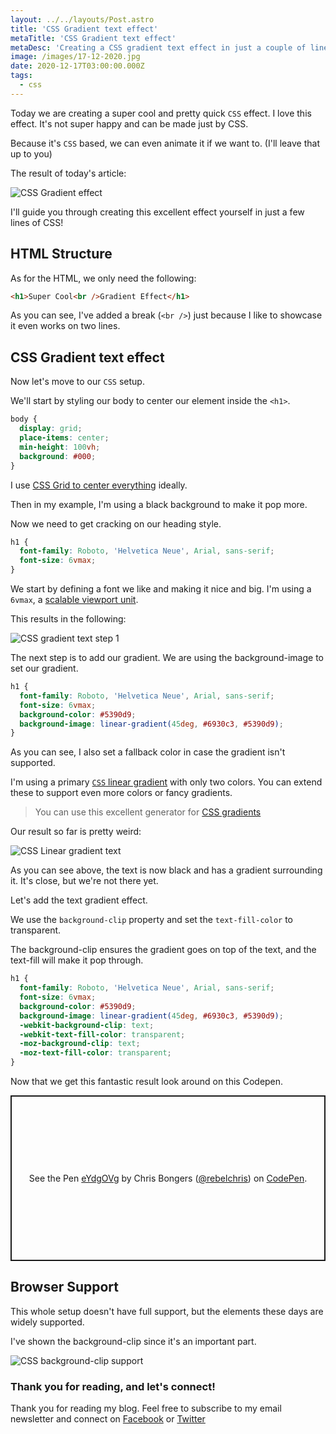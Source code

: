 ```yaml
---
layout: ../../layouts/Post.astro
title: 'CSS Gradient text effect'
metaTitle: 'CSS Gradient text effect'
metaDesc: 'Creating a CSS gradient text effect in just a couple of lines of CSS.'
image: /images/17-12-2020.jpg
date: 2020-12-17T03:00:00.000Z
tags:
  - css
---
```


Today we are creating a super cool and pretty quick `CSS` effect.
I love this effect. It's not super happy and can be made just by CSS.

Because it's `CSS` based, we can even animate it if we want to. (I'll leave that up to you)

The result of today's article:

![CSS Gradient effect](https://cdn.hashnode.com/res/hashnode/image/upload/v1607763331281/AMIrysxqt.png)

I'll guide you through creating this excellent effect yourself in just a few lines of CSS!

## HTML Structure

As for the HTML, we only need the following:

```html
<h1>Super Cool<br />Gradient Effect</h1>
```

As you can see, I've added a break (`<br />`) just because I like to showcase it even works on two lines.

## CSS Gradient text effect

Now let's move to our `CSS` setup.

We'll start by styling our body to center our element inside the `<h1>`.

```css
body {
  display: grid;
  place-items: center;
  min-height: 100vh;
  background: #000;
}
```

I use [CSS Grid to center everything](https://daily-dev-tips.com/posts/css-grid-most-easy-center-vertical-and-horizontal/) ideally.

Then in my example, I'm using a black background to make it pop more.

Now we need to get cracking on our heading style.

```css
h1 {
  font-family: Roboto, 'Helvetica Neue', Arial, sans-serif;
  font-size: 6vmax;
}
```

We start by defining a font we like and making it nice and big.
I'm using a `6vmax`, a [scalable viewport unit](https://daily-dev-tips.com/posts/how-to-work-with-css-viewport-units/).

This results in the following:

![CSS gradient text step 1](https://cdn.hashnode.com/res/hashnode/image/upload/v1607763698175/ePoc38t7j.png)

The next step is to add our gradient. We are using the background-image to set our gradient.

```css
h1 {
  font-family: Roboto, 'Helvetica Neue', Arial, sans-serif;
  font-size: 6vmax;
  background-color: #5390d9;
  background-image: linear-gradient(45deg, #6930c3, #5390d9);
}
```

As you can see, I also set a fallback color in case the gradient isn't supported.

I'm using a primary [`CSS` linear gradient](https://daily-dev-tips.com/posts/css-linear-gradients/) with only two colors.
You can extend these to support even more colors or fancy gradients.

> You can use this excellent generator for [CSS gradients](https://cssgradient.io/)

Our result so far is pretty weird:

![CSS Linear gradient text](https://cdn.hashnode.com/res/hashnode/image/upload/v1607763874175/079T7ZPfs.png)

As you can see above, the text is now black and has a gradient surrounding it. It's close, but we're not there yet.

Let's add the text gradient effect.

We use the `background-clip` property and set the `text-fill-color` to transparent.

The background-clip ensures the gradient goes on top of the text, and the text-fill will make it pop through.

```css
h1 {
  font-family: Roboto, 'Helvetica Neue', Arial, sans-serif;
  font-size: 6vmax;
  background-color: #5390d9;
  background-image: linear-gradient(45deg, #6930c3, #5390d9);
  -webkit-background-clip: text;
  -webkit-text-fill-color: transparent;
  -moz-background-clip: text;
  -moz-text-fill-color: transparent;
}
```

Now that we get this fantastic result look around on this Codepen.

<p class="codepen" data-height="265" data-theme-id="dark" data-default-tab="css,result" data-user="rebelchris" data-slug-hash="eYdgOVg" style="height: 265px; box-sizing: border-box; display: flex; align-items: center; justify-content: center; border: 2px solid; margin: 1em 0; padding: 1em;" data-pen-title="eYdgOVg">
  <span>See the Pen <a href="https://codepen.io/rebelchris/pen/eYdgOVg">
  eYdgOVg</a> by Chris Bongers (<a href="https://codepen.io/rebelchris">@rebelchris</a>)
  on <a href="https://codepen.io">CodePen</a>.</span>
</p>
<script async defer src="https://cpwebassets.codepen.io/assets/embed/ei.js"></script>

## Browser Support

This whole setup doesn't have full support, but the elements these days are widely supported.

I've shown the background-clip since it's an important part.

![CSS background-clip support](https://caniuse.bitsofco.de/static/v1/mdn-css__properties__background-clip-1607764148480.png)

### Thank you for reading, and let's connect!

Thank you for reading my blog. Feel free to subscribe to my email newsletter and connect on [Facebook](https://www.facebook.com/DailyDevTipsBlog) or [Twitter](https://twitter.com/DailyDevTips1)
